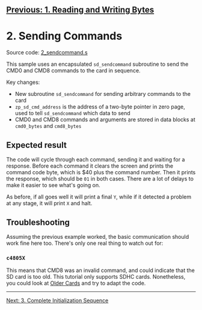 [Previous: 1. Reading and Writing Bytes](1_ReadingWritingBytes.md)
---

# 2. Sending Commands

Source code: [2\_sendcommand.s](src/2\_sendcommand.s)

This sample uses an encapsulated `sd_sendcommand` subroutine to send the CMD0
and CMD8 commands to the card in sequence.

Key changes:
* New subroutine `sd_sendcommand` for sending arbitrary commands to the card
* `zp_sd_cmd_address` is the address of a two-byte pointer in zero page, used to tell `sd_sendcommand` which data to send
* CMD0 and CMD8 commands and arguments are stored in data blocks at `cmd0_bytes` and `cmd8_bytes`

## Expected result

The code will cycle through each command, sending it and waiting for a
response.  Before each command it clears the screen and prints the command code
byte, which is $40 plus the command number.  Then it prints the response, which
should be `01` in both cases.  There are a lot of delays to make it easier to
see what's going on.

As before, if all goes well it will print a final `Y`, while if it detected a
problem at any stage, it will print `X` and halt.

## Troubleshooting

Assuming the previous example worked, the basic communication should work fine
here too.  There's only one real thing to watch out for:

### `c4805X`

This means that CMD8 was an invalid command, and could indicate that the SD
card is too old.  This tutorial only supports SDHC cards.  Nonetheless, you
could look at [Older Cards](B_OlderCards.md) and try to adapt the code.

---
[Next: 3. Complete Initialization Sequence](3_Initialization.md)
